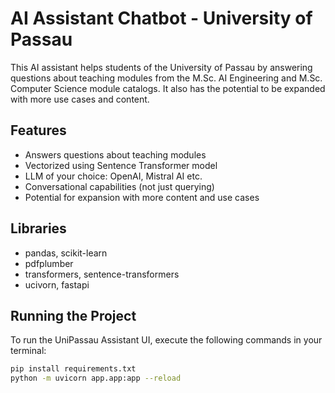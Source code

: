 # AI Assistant Chatbot - University of Passau

This AI assistant helps students of the University of Passau by answering questions about teaching modules from the M.Sc. AI Engineering and M.Sc. Computer Science module catalogs. It also has the potential to be expanded with more use cases and content.

## Features

* Answers questions about teaching modules
* Vectorized using Sentence Transformer model
* LLM of your choice: OpenAI, Mistral AI etc.
* Conversational capabilities (not just querying)
* Potential for expansion with more content and use cases

## Libraries

* pandas, scikit-learn
* pdfplumber
* transformers, sentence-transformers
* ucivorn, fastapi

## Running the Project

To run the UniPassau Assistant UI, execute the following commands in your terminal:

```bash
pip install requirements.txt
python -m uvicorn app.app:app --reload 

